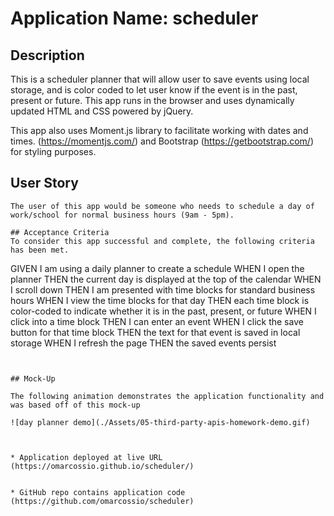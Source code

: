 # Application Name: scheduler

## Description
This is a scheduler planner that will allow user to save events using local storage, and is color coded to let user know if the event is in the past, present or future. This app runs in the browser and uses dynamically updated HTML and CSS powered by jQuery. 

This app also uses Moment.js library to facilitate working with dates and times. 
(https://momentjs.com/) and Bootstrap (https://getbootstrap.com/) for styling purposes. 


## User Story
```
The user of this app would be someone who needs to schedule a day of work/school for normal business hours (9am - 5pm). 

## Acceptance Criteria
To consider this app successful and complete, the following criteria has been met. 
```
GIVEN I am using a daily planner to create a schedule
WHEN I open the planner
THEN the current day is displayed at the top of the calendar 
WHEN I scroll down
THEN I am presented with time blocks for standard business hours 
WHEN I view the time blocks for that day
THEN each time block is color-coded to indicate whether it is in the past, present, or future 
WHEN I click into a time block
THEN I can enter an event 
WHEN I click the save button for that time block
THEN the text for that event is saved in local storage 
WHEN I refresh the page
THEN the saved events persist
```


## Mock-Up

The following animation demonstrates the application functionality and was based off of this mock-up

![day planner demo](./Assets/05-third-party-apis-homework-demo.gif)



* Application deployed at live URL (https://omarcossio.github.io/scheduler/)


* GitHub repo contains application code (https://github.com/omarcossio/scheduler)

